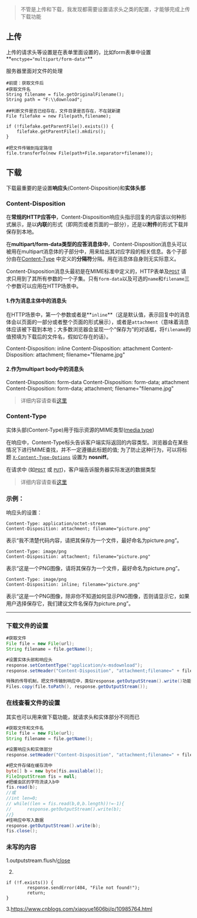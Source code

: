 > 不管是上传和下载，我发现都需要设置请求头之类的配置，才能够完成上传下载功能

## 上传

上传的请求头等设置是在表单里面设置的，比如form表单中设置**`enctype="multipart/form-data"`**

服务器里面对文件的处理

```
#前提：获取文件后
#获取文件名
String filename = file.getOriginalFilename();
String path = "F:\\download";

##判断文件是否已经存在，文件目录是否存在，不在就新建
File filefake = new File(path,filename);

if (!filefake.getParentFile().exists()) { 
	filefake.getParentFile().mkdirs();
}

#把文件传输到指定路径
file.transferTo(new File(path+File.separator+filename));
```



## 下载

下载最重要的是设置**响应头**(Content-Disposition)和**实体头部**

### Content-Disposition

在**常规的HTTP应答中**，Content-Disposition响应头指示回复的内容该以何种形式展示，是以**内联**的形式（即网页或者页面的一部分），还是以**附件**的形式下载并保存到本地。

在**multipart/form-data类型的应答消息体中**，Content-Disposition消息头可以被用在multipart消息体的子部分中，用来给出其对应字段的相关信息。各个子部分由在[Content-Type](https://developer.mozilla.org/zh-CN/docs/Web/HTTP/Headers/Content-Type) 中定义的**分隔符**分隔。用在消息体自身则无实际意义。

Content-Disposition消息头最初是在MIME标准中定义的，HTTP表单及[`POST`](https://developer.mozilla.org/zh-CN/docs/Web/HTTP/Methods/POST) 请求只用到了其所有参数的一个子集。只有`form-data`以及可选的`name`和`filename`三个参数可以应用在HTTP场景中。

#### 1.作为消息主体中的消息头

在HTTP场景中，第一个参数或者是**`inline`**（这是默认值，表示回复中的消息体会以页面的一部分或者整个页面的形式展示），或者是`attachment`（意味着消息体应该被下载到本地；大多数浏览器会呈现一个“保存为”的对话框，将`filename`的值预填为下载后的文件名，假如它存在的话）。

Content-Disposition: inline
Content-Disposition: attachment
Content-Disposition: attachment; filename="filename.jpg"

#### 2.作为multipart body中的消息头

Content-Disposition: form-data
Content-Disposition: form-data; attachment
Content-Disposition: form-data; attachment; filename="filename.jpg"

> 详细内容请查看[这里](https://developer.mozilla.org/zh-CN/docs/Web/HTTP/Headers/Content-Disposition)

### Content-Type

实体头部(Content-Type)用于指示资源的MIME类型([media type](https://developer.mozilla.org/zh-CN/docs/Glossary/MIME_type))

在响应中，Content-Type标头告诉客户端实际返回的内容类型。浏览器会在某些情况下进行MIME查找，并不一定遵循此标题的值; 为了防止这种行为，可以将标题 [`X-Content-Type-Options`](https://developer.mozilla.org/zh-CN/docs/Web/HTTP/Headers/X-Content-Type-Options) 设置为 **nosniff**。

在请求中 (如[`POST`](https://developer.mozilla.org/zh-CN/docs/Web/HTTP/Methods/POST) 或 [`PUT`](https://developer.mozilla.org/zh-CN/docs/Web/HTTP/Methods/PUT))，客户端告诉服务器实际发送的数据类型

> 详细内容请查看[这里](https://developer.mozilla.org/zh-CN/docs/Web/HTTP/Headers/Content-Type)

### 示例：

响应头的设置：

```
Content-Type: application/octet-stream
Content-Disposition: attachment; filename="picture.png"
```

表示“我不清楚代码内容，请把其保存为一个文件，最好命名为picture.png”。

```
Content-Type: image/png
Content-Disposition: attachment; filename="picture.png"
```

表示“这是一个PNG图像，请将其保存为一个文件，最好命名为picture.png”。

```
Content-Type: image/png
Content-Disposition: inline; filename="picture.png"
```

表示“这是一个PNG图像，除非你不知道如何显示PNG图像，否则请显示它，如果用户选择保存它，我们建议文件名保存为picture.png”。

<hr>


### 下载文件的设置


```java
#获取文件
File file = new File(url);
String filename = file.getName();		

#设置实体头部和响应头
response.setContentType("application/x-msdownload");
response.setHeader("Content-Disposition", "attachment;filename=" + filename);

特殊的传导机制，把文件传输到响应中，类似response.getOutputStream().write()功能;
Files.copy(file.toPath(), response.getOutputStream());
```

### 在线查看文件的设置

其实也可以用来做下载功能，就请求头和实体部分不同而已

```java
#获取文件和文件名
File file = new File(url);
String filename = file.getName();

#设置响应头和实体部分
response.setHeader("Content-Disposition", "attachment;filename=" + filename);		response.setContentType("application/pdf;charset=UTF-8");

#把文件存储在缓存流中
byte[] b = new byte[fis.available()];
FileInputStream fis = null;
#把缓虫区的字符流读入b中
fis.read(b);
//或
//int len=0;
// while((len = fis.read(b,0,b.length))!=-1){
//		response.getOutputStream().write(b);
//}
#往响应中写入数据
response.getOutputStream().write(b);
fis.close();
```

### 未写的内容

1.outputstream.flush/[close](https://www.cnblogs.com/shenpengyan/p/6117814.html)

2.

```
if (!f.exists()) {
        response.sendError(404, "File not found!");
        return;
}
```

3.https://www.cnblogs.com/xiaoyue1606bj/p/10985764.html

